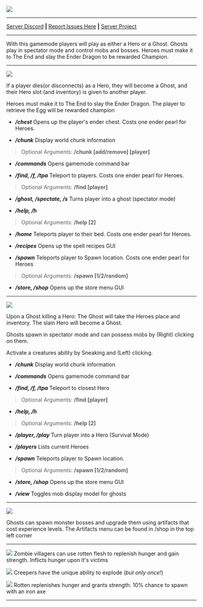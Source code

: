 ![](https://lh4.googleusercontent.com/pXZy9odMbyo1CWNSaZ-Zb_NfCgjiUAxZIXEhp62-0BFy8K_xmdmcXU8sovfnm3vjeVMq7kwhNcR510GcX0BQ8Zk6KWHERQ06dETyOIcNNFH4F9hzJYI=w1280)

***
[Server Discord](https://discord.gg/7e7ZK4g) **|**
[Report Issues Here](https://github.com/danthemanzx/crawl-custom-survival/issues) **|**
[Server Project](https://github.com/danthemanzx/crawl-custom-survival/projects)

***
With this gamemode players will play as either a Hero or a Ghost. Ghosts play in spectator mode and control mobs and bosses. Heroes must make it to The End and slay the Ender Dragon to be rewarded Champion.

***
![](https://minecraftskinstealer.com/achievement/26/Heroes/playing+as+a+Hero)

If a player dies(or disconnects) as a Hero, they will become a Ghost, and their Hero slot (and inventory) is given to another player.

Heroes must make it to The End to slay the Ender Dragon. The player to retrieve the Egg will be rewarded champion

* **_/chest_**
Opens up the player's ender chest. Costs one ender pearl for Heroes.

* **_/chunk_**
Display world chunk information
> Optional Arguments: **/chunk [add/remove] [player]**

* **_/commands_**
Opens gamemode command bar

* **_/find, /f, /tpa_**
Teleport to players. Costs one ender pearl for Heroes.
> Optional Arguments: **/find [player]**

* **_/ghost, /spectate, /s_**
Turns player into a ghost (spectator mode)

* **_/help, /h_**
> Optional Arguments: **/help [2]**

* **_/home_**
Teleports player to their bed. Costs one ender pearl for Heroes.

* **_/recipes_**
Opens up the spell recipes GUI

* **_/spawn_**
Teleports player to Spawn location. Costs one ender pearl for Heroes
> Optional Arguments: **/spawn [1/2/random]**

* **_/store, /shop_**
Opens up the store menu GUI

***
![](https://minecraftskinstealer.com/achievement/4/Ghosts/playing+as+a+Ghost)

Upon a Ghost killing a Hero: The Ghost will take the Heroes place and inventory. The slain Hero will become a Ghost.

Ghosts spawn in spectator mode and can possess mobs by (Right) clicking on them.

Activate a creatures ability by Sneaking and (Left) clicking.

* **_/chunk_**
Display world chunk information

* **_/commands_**
Opens gamemode command bar

* **_/find, /f, /tpa_**
Teleport to closest Hero
> Optional Arguments: **/find [player]**

* **_/help, /h_**
> Optional Arguments: **/help [2]**

* **_/player, /play_**
Turn player into a Hero (Survival Mode)

* **_/players_**
Lists current Heroes

* **_/spawn_**
Teleports player to Spawn location.
> Optional Arguments: **/spawn [1/2/random]**

* **_/store, /shop_**
Opens up the store menu GUI

* **_/view_**
Toggles mob display model for ghosts

***
![](https://minecraftskinstealer.com/achievement/16/Ghost+Artifacts/bosses+%26+upgrades)

Ghosts can spawn monster bosses and upgrade them using artifacts that cost experience levels.
The Artifacts menu can be found in /shop in the top left corner

***

![](https://lh4.googleusercontent.com/VPEcTMixIl6gRHir6HqYhFom_GotooQuW8dzZ3zTPGi6Rdi1OjtbP8ONAljsjixMmYXMMGWfnBev2t69UUGJc7KJX0g0rXVtuw8rbAOhlyyOZNgr-hKV=w1280) Zombie villagers can use rotten flesh to replenish hunger and gain strength. Inflicts hunger upon it's victims

![](https://lh6.googleusercontent.com/BjluBHytiTuy-8YczJPpmAUM6xWt-aCxwbG439b7PGCt1xzws8QVGmLiUCkB6aRevtV9Zb0=w1280) Creepers have the unique ability to explode (_but only once!_)

![](https://lh4.googleusercontent.com/9FJVQ3EXwEynxHaziMuShGSXySb0XTZnDxUbYIEdGLPWNsSxsN2YD1hoKSvQ0GlZvSiSWCP3=w1280) Rotten replenishes hunger and grants strength. 10% chance to spawn with an iron axe

***
